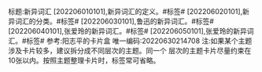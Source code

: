 标题:新异词汇
[202206010101],新异词汇的定义。#标签#
[202206020101],新异词汇的分类。#标签#
[202206030101],鲁迅的新异词汇。#标签#
[202206040101],张爱玲的新异词汇。#标签#
[202206050101],张爱玲的新异词汇。#标签#
参考:阳志平的卡片盒
唯一编码:20220630214708
注:如果某个主题涉及卡片较多，建议拆分成不同层次的主题。同一个
层次的主题卡片尽量约束在10张以内。按照主题整理卡片时，标签常可省略。